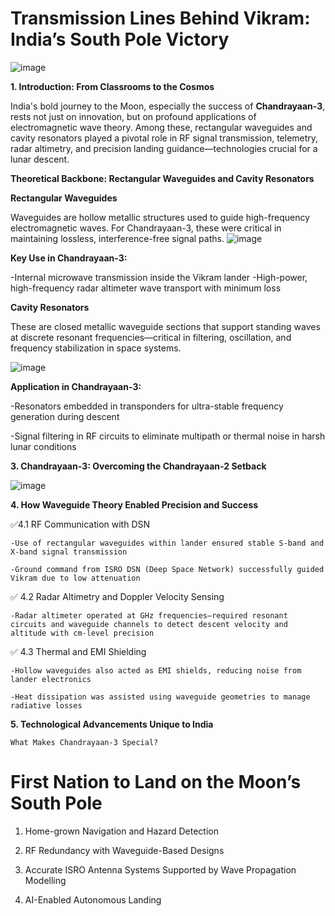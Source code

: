 # Transmission Lines Behind Vikram: India’s South Pole Victory
![image](https://github.com/user-attachments/assets/4e895dd7-453c-4999-ad19-8b87f508e1bf)

**1. Introduction: From Classrooms to the Cosmos**

India's bold journey to the Moon, especially the success of **Chandrayaan-3**, rests not just on innovation, but on profound applications of electromagnetic wave theory. Among these, rectangular waveguides and cavity resonators played a pivotal role in RF signal transmission, telemetry, radar altimetry, and precision landing guidance—technologies crucial for a lunar descent.

**Theoretical Backbone: Rectangular Waveguides and Cavity Resonators**

**Rectangular Waveguides**

Waveguides are hollow metallic structures used to guide high-frequency electromagnetic waves. For Chandrayaan-3, these were critical in maintaining lossless, interference-free signal paths.
![image](https://github.com/user-attachments/assets/d775524f-5273-485a-82f7-3f5b56c3a5ec)

**Key Use in Chandrayaan-3:**

-Internal microwave transmission inside the Vikram lander
-High-power, high-frequency radar altimeter wave transport with minimum loss

**Cavity Resonators**

These are closed metallic waveguide sections that support standing waves at discrete resonant frequencies—critical in filtering, oscillation, and frequency stabilization in space systems.

![image](https://github.com/user-attachments/assets/3d65fd80-e1fc-4be0-b5fd-dfb05784eea3)

**Application in Chandrayaan-3:**

-Resonators embedded in transponders for ultra-stable frequency generation during descent

-Signal filtering in RF circuits to eliminate multipath or thermal noise in harsh lunar conditions

**3. Chandrayaan-3: Overcoming the Chandrayaan-2 Setback**

![image](https://github.com/user-attachments/assets/24901c56-b2c7-485a-90c6-dab44030adde)

**4. How Waveguide Theory Enabled Precision and Success**

✅4.1 RF Communication with DSN
    
    -Use of rectangular waveguides within lander ensured stable S-band and X-band signal transmission

    -Ground command from ISRO DSN (Deep Space Network) successfully guided Vikram due to low attenuation

✅ 4.2 Radar Altimetry and Doppler Velocity Sensing
    
    -Radar altimeter operated at GHz frequencies—required resonant circuits and waveguide channels to detect descent velocity and altitude with cm-level precision

✅ 4.3 Thermal and EMI Shielding
   
    -Hollow waveguides also acted as EMI shields, reducing noise from lander electronics

    -Heat dissipation was assisted using waveguide geometries to manage radiative losses

 **5. Technological Advancements Unique to India**

    What Makes Chandrayaan-3 Special?
  # First Nation to Land on the Moon’s South Pole

  1. Home-grown Navigation and Hazard Detection

  2. RF Redundancy with Waveguide-Based Designs

  3. Accurate ISRO Antenna Systems Supported by Wave Propagation Modelling

  4. AI-Enabled Autonomous Landing
